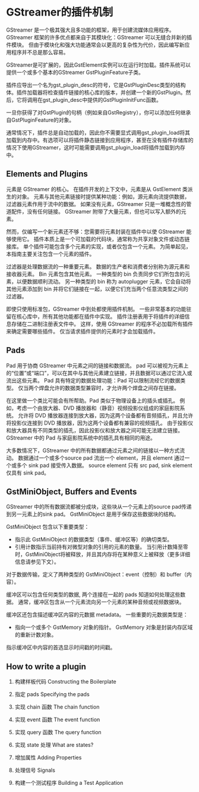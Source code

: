 # GStreamer的插件机制

GStreamer 是一个极其强大且多功能的框架，用于创建流媒体应用程序。 GStreamer 框架的许多优点都来自于其模块化：GStreamer 可以无缝合并新的插件模块。 但由于模块化和强大功能通常会以更高的复杂性为代价，因此编写新应用程序并不总是那么容易。

GStreamer是可扩展的，因此GstElement实例可以在运行时加载。插件系统可以提供一个或多个基本的GStreamer GstPluginFeature子类。

插件应导出一个名为gst_plugin_desc的符号，它是GstPluginDesc类型的结构体。插件加载器将检查插件链接的核心库的版本，并创建一个新的GstPlugin。然后，它将调用在gst_plugin_desc中提供的GstPluginInitFunc函数。

一旦你获得了对GstPlugin的句柄（例如来自GstRegistry），你可以添加任何继承自GstPluginFeature的对象。

通常情况下，插件总是自动加载的，因此你不需要显式调用gst_plugin_load将其加载到内存中。有选项可以将插件静态链接到应用程序，甚至在没有插件存储库的情况下使用GStreamer，这时可能需要调用gst_plugin_load将插件加载到内存中。

## Elements and Plugins

元素是 GStreamer 的核心。 在插件开发的上下文中，元素是从 GstElement 类派生的对象。 元素与其他元素链接时提供某种功能：例如，源元素向流提供数据，过滤器元素作用于流中的数据。 如果没有元素，GStreamer 只是一堆概念性的管道配件，没有任何链接。 GStreamer 附带了大量元素，但也可以写入额外的元素。

然而，仅编写一个新元素还不够：您需要将元素封装在插件中以使 GStreamer 能够使用它。 插件本质上是一个可加载的代码块，通常称为共享对象文件或动态链接库。 单个插件可能包含多个元素的实现，或者仅包含一个元素。 为简单起见，本指南主要关注包含一个元素的插件。

过滤器是处理数据流的一种重要元素。 数据的生产者和消费者分别称为源元素和接收器元素。 Bin 元素包含其他元素。 一种类型的 bin 负责同步它们所包含的元素，以便数据顺利流动。 另一种类型的 bin 称为 autoplugger 元素，它会自动将其他元素添加到 bin 并将它们链接在一起，以便它们充当两个任意流类型之间的过滤器。

即使只使用标准包，GStreamer 中到处都使用插件机制。 一些非常基本的功能驻留在核心库中，所有其他功能都在插件中实现。 插件注册表用于将插件的详细信息存储在二进制注册表文件中。 这样，使用 GStreamer 的程序不必加载所有插件来确定需要哪些插件。 仅当请求插件提供的元素时才会加载插件。

## Pads

Pad 用于协商 GStreamer 中元素之间的链接和数据流。 pad 可以被视为元素上的“位置”或“端口”，可以在其中与其他元素建立链接，并且数据可以通过它流入或流出这些元素。 Pad 具有特定的数据处理功能：Pad 可以限制流经它的数据类型。 仅当两个焊盘允许的数据类型兼容时，才允许两个焊盘之间存在链接。

在这里做一个类比可能会有所帮助。Pad 类似于物理设备上的插头或插孔。 例如，考虑一个由放大器、DVD 播放器和（静音）视频投影仪组成的家庭影院系统。 允许将 DVD 播放器连接到放大器，因为这两个设备都有音频插孔，并且允许将投影仪连接到 DVD 播放器，因为这两个设备都有兼容的视频插孔。 由于投影仪和放大器具有不同类型的插孔，因此投影仪和放大器之间可能无法建立链接。 GStreamer 中的 Pad 与家庭影院系统中的插孔具有相同的用途。

大多数情况下，GStreamer 中的所有数据都通过元素之间的链接以一种方式流动。 数据通过一个或多个source pad 流出一个 element，并且 element 通过一个或多个 sink pad 接受传入数据。 source element 只有 src pad, sink element 仅具有 sink pad。

## GstMiniObject, Buffers and Events

GStreamer 中的所有数据流都被分成块，这些块从一个元素上的source pad传递到另一元素上的sink pad。 GstMiniObject 是用于保存这些数据块的结构。

GstMiniObject 包含以下重要类型：

* 指示此 GstMiniObject 的数据类型（事件、缓冲区等）的确切类型。
* 引用计数指示当前持有对微型对象的引用的元素的数量。 当引用计数降至零时，GstMiniObject将被释放，并且其内存将在某种意义上被释放（更多详细信息请参见下文）。

对于数据传输，定义了两种类型的 GstMiniObject：event（控制）和 buffer（内容）。

缓冲区可以包含任何类型的数据, 两个连接在一起的 pads 知道如何处理这些数据。 通常，缓冲区包含从一个元素流向另一个元素的某种音频或视频数据块。

缓冲区还包含描述缓冲区内容的元数据 metadata。 一些重要的元数据类型是：

* 指向一个或多个 GstMemory 对象的指针。 GstMemory 对象是封装内存区域的重新计数对象。

指示缓冲区中内容的首选显示时间戳的时间戳。


## How to write a plugin

1. 构建样板代码
Constructing the Boilerplate

2. 指定 pads
Specifying the pads

3. 实现 chain 函数
The chain function

4. 实现 event 函数
The event function

5. 实现 query 函数
The query function

6. 实现 state 处理
What are states?

7. 增加属性
Adding Properties

8. 处理信号
Signals

9. 构建一个测试程序
Building a Test Application